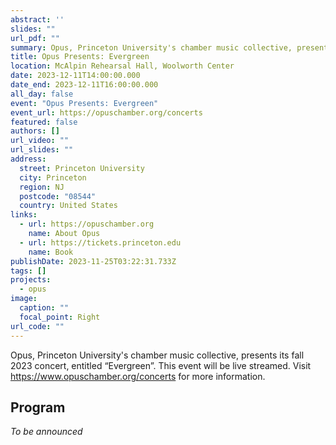 ```yaml
---
abstract: ''
slides: ""
url_pdf: ""
summary: Opus, Princeton University's chamber music collective, presents its fall 2023 concert.
title: Opus Presents: Evergreen
location: McAlpin Rehearsal Hall, Woolworth Center
date: 2023-12-11T14:00:00.000
date_end: 2023-12-11T16:00:00.000
all_day: false
event: "Opus Presents: Evergreen"
event_url: https://opuschamber.org/concerts
featured: false
authors: []
url_video: ""
url_slides: ""
address:
  street: Princeton University
  city: Princeton
  region: NJ
  postcode: "08544"
  country: United States
links:
  - url: https://opuschamber.org
    name: About Opus
  - url: https://tickets.princeton.edu
    name: Book
publishDate: 2023-11-25T03:22:31.733Z
tags: []
projects:
  - opus
image:
  caption: ""
  focal_point: Right
url_code: ""
---
```

Opus, Princeton University's chamber music collective, presents its fall 2023 concert, entitled “Evergreen”. This event will be live streamed. Visit https://www.opuschamber.org/concerts for more information.

## Program
*To be announced*
